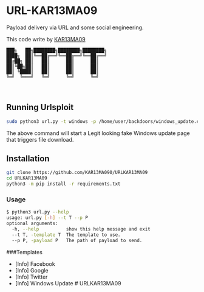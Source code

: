# URL-KAR13MA09
Payload delivery via URL and some social engineering.
 
 This code write by [KAR13MA09](https://github.com/KAR13MA090/)
<br>

```
███╗   ██╗████████╗████████╗████████╗ 
████╗  ██║╚══██╔══╝╚══██╔══╝╚══██╔══╝ 
██╔██╗ ██║   ██║      ██║      ██║     
██║╚██╗██║   ██║      ██║      ██║  
██║ ╚████║   ██║      ██║      ██║     
╚═╝  ╚═══╝   ╚═╝      ╚═╝      ╚═╝   
```
<br>

## Running Urlsploit
``` sh
sudo python3 url.py -t windows -p /home/user/backdoors/windows_update.exe
```
The above command will start a Legit looking fake Windows update page that triggers file download.
## Installation 
``` sh
git clone https://github.com/KAR13MA090/URLKAR13MA09
cd URLKAR13MA09
python3 -m pip install -r requirements.txt
```
### Usage 
``` sh
$ python3 url.py --help
usage: url.py [-h] --t T --p P
optional arguments:
  -h, --help          show this help message and exit
  --t T, -template T  The template to use.
  --p P, -payload P   The path of payload to send.
```
###Templates
- [Info] Facebook
- [Info] Google 
- [Info] Twitter
- [Info] Windows Update
#   U R L K A R 1 3 M A 0 9 
